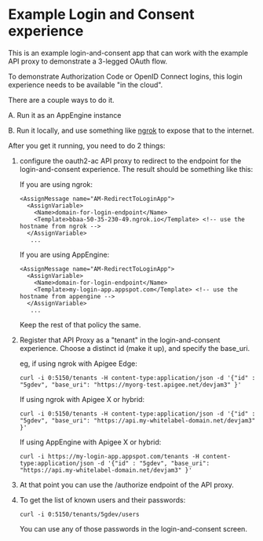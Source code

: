 # Example Login and Consent experience

This is an example login-and-consent app that can work with the example API proxy to demonstrate a 3-legged OAuth flow.

To demonstrate Authorization Code or OpenID Connect logins,
this login experience needs to be available "in the cloud".

There are a couple ways to do it.

A. Run it as an AppEngine instance

B. Run it locally, and use something like [ngrok](https://ngrok.com/) to expose
that to the internet.


After you get it running, you need to do 2 things:

1. configure the oauth2-ac API proxy to redirect to the endpoint for the
   login-and-consent experience. The result should be something like this:

   If you are using ngrok:

   ```
   <AssignMessage name="AM-RedirectToLoginApp">
     <AssignVariable>
       <Name>domain-for-login-endpoint</Name>
       <Template>bbaa-50-35-230-49.ngrok.io</Template> <!-- use the hostname from ngrok -->
     </AssignVariable>
      ...
   ```

   If you are using AppEngine:

   ```
   <AssignMessage name="AM-RedirectToLoginApp">
     <AssignVariable>
       <Name>domain-for-login-endpoint</Name>
       <Template>my-login-app.appspot.com</Template> <!-- use the hostname from appengine -->
     </AssignVariable>
      ...
   ```
   Keep the rest of that policy the same.

2. Register that API Proxy as a "tenant" in the login-and-consent experience.
   Choose a distinct id (make it up), and specify the base_uri.

   eg, if using ngrok with Apigee Edge:
   ```
   curl -i 0:5150/tenants -H content-type:application/json -d '{"id" : "5gdev", "base_uri": "https://myorg-test.apigee.net/devjam3" }'
   ```

   If using ngrok with Apigee X or hybrid:
   ```
   curl -i 0:5150/tenants -H content-type:application/json -d '{"id" : "5gdev", "base_uri": "https://api.my-whitelabel-domain.net/devjam3" }'
   ```

   If using AppEngine with Apigee X or hybrid:
   ```
   curl -i https://my-login-app.appspot.com/tenants -H content-type:application/json -d '{"id" : "5gdev", "base_uri": "https://api.my-whitelabel-domain.net/devjam3" }'
   ```

3. At that point you can use the /authorize endpoint of the API proxy.

4. To get the list of known users and their passwords:
   ```
   curl -i 0:5150/tenants/5gdev/users
   ```
   You can use any of those passwords in the login-and-consent screen.
